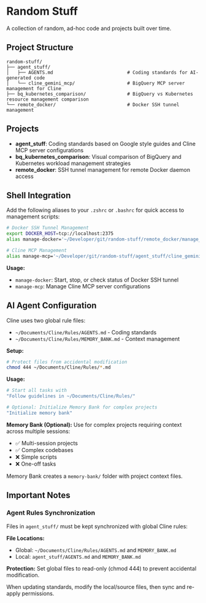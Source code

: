# Random Stuff

A collection of random, ad-hoc code and projects built over time.

## Project Structure

```
random-stuff/
├── agent_stuff/
│   ├── AGENTS.md                           # Coding standards for AI-generated code
│   └── cline_gemini_mcp/                   # BigQuery MCP server management for Cline
├── bq_kubernetes_comparison/               # BigQuery vs Kubernetes resource management comparison
└── remote_docker/                          # Docker SSH tunnel management
```

## Projects

- **agent_stuff**: Coding standards based on Google style guides and Cline MCP server configurations
- **bq_kubernetes_comparison**: Visual comparison of BigQuery and Kubernetes workload management strategies
- **remote_docker**: SSH tunnel management for remote Docker daemon access

## Shell Integration

Add the following aliases to your `.zshrc` or `.bashrc` for quick access to management scripts:

```bash
# Docker SSH Tunnel Management
export DOCKER_HOST=tcp://localhost:2375
alias manage-docker='~/Developer/git/random-stuff/remote_docker/manage_docker_tunnel.sh'

# Cline MCP Management
alias manage-mcp='~/Developer/git/random-stuff/agent_stuff/cline_gemini_mcp/manage_mcp_servers.sh'
```

**Usage:**
- `manage-docker`: Start, stop, or check status of Docker SSH tunnel
- `manage-mcp`: Manage Cline MCP server configurations

## AI Agent Configuration

Cline uses two global rule files:
- `~/Documents/Cline/Rules/AGENTS.md` - Coding standards
- `~/Documents/Cline/Rules/MEMORY_BANK.md` - Context management

**Setup:**
```bash
# Protect files from accidental modification
chmod 444 ~/Documents/Cline/Rules/*.md
```

**Usage:**
```bash
# Start all tasks with
"Follow guidelines in ~/Documents/Cline/Rules/"

# Optional: Initialize Memory Bank for complex projects
"Initialize memory bank"
```

**Memory Bank (Optional):**
Use for complex projects requiring context across multiple sessions:
- ✅ Multi-session projects
- ✅ Complex codebases
- ❌ Simple scripts
- ❌ One-off tasks

Memory Bank creates a `memory-bank/` folder with project context files.

## Important Notes

### Agent Rules Synchronization

Files in `agent_stuff/` must be kept synchronized with global Cline rules:

**File Locations:**
- Global: `~/Documents/Cline/Rules/AGENTS.md` and `MEMORY_BANK.md`
- Local: `agent_stuff/AGENTS.md` and `MEMORY_BANK.md`

**Protection:**
Set global files to read-only (chmod 444) to prevent accidental modification.

When updating standards, modify the local/source files, then sync and re-apply permissions.
